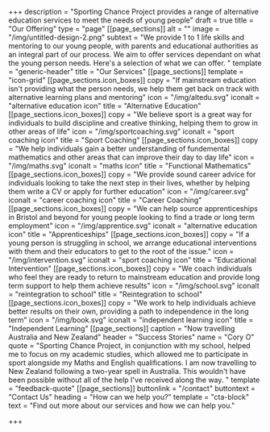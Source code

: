 +++
description = "Sporting Chance Project provides a range of alternative education services to meet the needs of young people"
draft = true
title = "Our Offering"
type = "page"
[[page_sections]]
alt = ""
image = "/img/untitled-design-2.png"
subtext = "We provide 1 to 1 life skills and mentoring to our young people, with parents and educational authorities as an integral part of our process. We aim to offer services dependant on what the young person needs. Here's a selection of what we can offer. "
template = "generic-header"
title = "Our Services"
[[page_sections]]
template = "icon-grid"
[[page_sections.icon_boxes]]
copy = "If mainstream education isn't providing what the person needs, we help them get back on track with alternative learning plans and mentoring"
icon = "/img/altedu.svg"
iconalt = "alternative education icon"
title = "Alternative Education"
[[page_sections.icon_boxes]]
copy = "We believe sport is a great way for individuals to build discipline and creative thinking, helping them to grow in other areas of life"
icon = "/img/sportcoaching.svg"
iconalt = "sport coaching icon"
title = "Sport Coaching"
[[page_sections.icon_boxes]]
copy = "We help individuals gain a better understanding of fundemental mathematics and other areas that can improve their day to day life"
icon = "/img/maths.svg"
iconalt = "maths icon"
title = "Functional Mathematics"
[[page_sections.icon_boxes]]
copy = "We provide sound career advice for individuals looking to take the next step in their lives, whether by helping them write a CV or apply for further education"
icon = "/img/career.svg"
iconalt = "career coaching icon"
title = "Career Coaching"
[[page_sections.icon_boxes]]
copy = "We can help source apprenticeships in Bristol and beyond for young people looking to find a trade or long term employment"
icon = "/img/apprentice.svg"
iconalt = "alternative education icon"
title = "Apprenticeships"
[[page_sections.icon_boxes]]
copy = "If a young person is struggling in school, we arrange educational interventions with them and their educators to get to the root of the issue."
icon = "/img/intervention.svg"
iconalt = "sport coaching icon"
title = "Educational Intervention"
[[page_sections.icon_boxes]]
copy = "We coach individuals who feel they are ready to return to mainstream education and provide long term support to help them achieve results"
icon = "/img/school.svg"
iconalt = "reintegration to school"
title = "Reintegration to school"
[[page_sections.icon_boxes]]
copy = "We work to help individuals achieve better results on their own, providing a path to independence in the long term"
icon = "/img/book.svg"
iconalt = "independent learning icon"
title = "Independent Learning"
[[page_sections]]
caption = "Now travelling Australia and New Zealand"
header = "Success Stories"
name = "Cory O"
quote = "Sporting Chance Project, in conjunction with my school, helped me to focus on my academic studies, which allowed me to participate in sport alongside my Maths and English qualifications. I am now travelling to New Zealand following a two-year spell in Australia. This wouldn't have been possible without all of the help I've received along the way. "
template = "feedback-quote"
[[page_sections]]
buttonlink = "/contact"
buttontext = "Contact Us"
heading = "How can we help you?"
template = "cta-block"
text = "Find out more about our services and how we can help you."

+++
